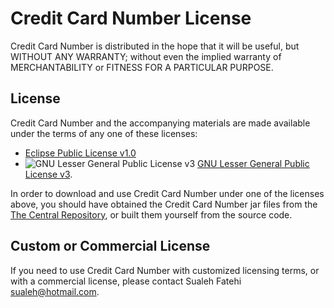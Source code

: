 # Credit Card Number License

Credit Card Number is distributed in the hope that it will be useful, but
WITHOUT ANY WARRANTY; without even the implied warranty of
MERCHANTABILITY or FITNESS FOR A PARTICULAR PURPOSE.

## License

Credit Card Number and the accompanying materials are made available under the terms of any one
of these licenses:

- [Eclipse Public License v1.0](http://www.eclipse.org/legal/epl-v10.html)
- ![GNU Lesser General Public License v3](http://www.gnu.org/graphics/lgplv3-88x31.png)
 [GNU Lesser General Public License v3](http://www.gnu.org/licenses/lgpl-3.0.en.html).

In order to download and use Credit Card Number under one of the licenses above, you should
have obtained the Credit Card Number jar files from the
[The Central Repository](https://search.maven.org/search?q=g:us.fatehi%20a:creditcardnumber*),
or built them yourself from the source code.

## Custom or Commercial License

If you need to use Credit Card Number with customized licensing terms, or with a commercial license,
please contact Sualeh Fatehi <sualeh@hotmail.com>.

